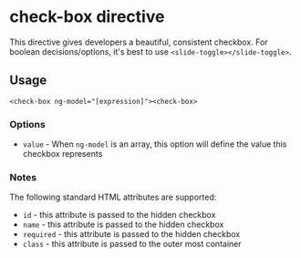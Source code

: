 # check-box directive

This directive gives developers a beautiful, consistent checkbox.  For boolean decisions/options, it's best to use `<slide-toggle></slide-toggle>`.

## Usage

    <check-box ng-model="[expression]"><check-box>

### Options

* `value` - When `ng-model` is an array, this option will define the value this checkbox represents

### Notes

The following standard HTML attributes are supported:

* `id` - this attribute is passed to the hidden checkbox
* `name` - this attribute is passed to the hidden checkbox
* `required` - this attribute is passed to the hidden checkbox
* `class` - this attribute is passed to the outer most container